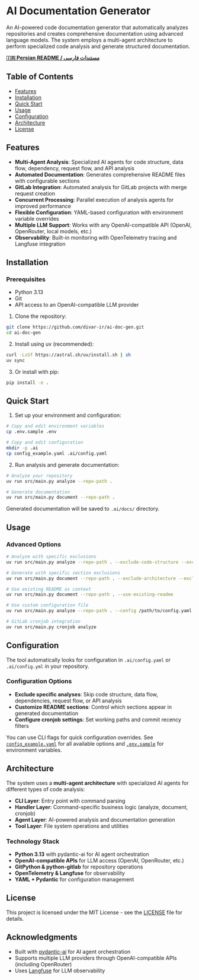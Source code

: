 # AI Documentation Generator

An AI-powered code documentation generator that automatically analyzes repositories and creates comprehensive documentation using advanced language models. The system employs a multi-agent architecture to perform specialized code analysis and generate structured documentation.

**[🇮🇷 Persian README / مستندات فارسی](README.fa.md)**

## Table of Contents

- [Features](#features)
- [Installation](#installation)
- [Quick Start](#quick-start)
- [Usage](#usage)
- [Configuration](#configuration)
- [Architecture](#architecture)
- [License](#license)

## Features

- **Multi-Agent Analysis**: Specialized AI agents for code structure, data flow, dependency, request flow, and API analysis
- **Automated Documentation**: Generates comprehensive README files with configurable sections
- **GitLab Integration**: Automated analysis for GitLab projects with merge request creation
- **Concurrent Processing**: Parallel execution of analysis agents for improved performance
- **Flexible Configuration**: YAML-based configuration with environment variable overrides
- **Multiple LLM Support**: Works with any OpenAI-compatible API (OpenAI, OpenRouter, local models, etc.)
- **Observability**: Built-in monitoring with OpenTelemetry tracing and Langfuse integration

## Installation

### Prerequisites

- Python 3.13
- Git
- API access to an OpenAI-compatible LLM provider

1. Clone the repository:
```bash
git clone https://github.com/divar-ir/ai-doc-gen.git
cd ai-doc-gen
```

2. Install using uv (recommended):
```bash
curl -LsSf https://astral.sh/uv/install.sh | sh
uv sync
```

3. Or install with pip:
```bash
pip install -e .
```

## Quick Start

1. Set up your environment and configuration:
```bash
# Copy and edit environment variables
cp .env.sample .env

# Copy and edit configuration
mkdir -p .ai
cp config_example.yaml .ai/config.yaml
```

2. Run analysis and generate documentation:
```bash
# Analyze your repository
uv run src/main.py analyze --repo-path .

# Generate documentation
uv run src/main.py document --repo-path .
```

Generated documentation will be saved to `.ai/docs/` directory.

## Usage

### Advanced Options

```bash
# Analyze with specific exclusions
uv run src/main.py analyze --repo-path . --exclude-code-structure --exclude-data-flow

# Generate with specific section exclusions
uv run src/main.py document --repo-path . --exclude-architecture --exclude-c4-model

# Use existing README as context
uv run src/main.py document --repo-path . --use-existing-readme

# Use custom configuration file
uv run src/main.py analyze --repo-path . --config /path/to/config.yaml

# GitLab cronjob integration
uv run src/main.py cronjob analyze
```

## Configuration

The tool automatically looks for configuration in `.ai/config.yaml` or `.ai/config.yml` in your repository.

### Configuration Options

- **Exclude specific analyses**: Skip code structure, data flow, dependencies, request flow, or API analysis
- **Customize README sections**: Control which sections appear in generated documentation  
- **Configure cronjob settings**: Set working paths and commit recency filters

You can use CLI flags for quick configuration overrides. See [`config_example.yaml`](config_example.yaml) for all available options and [`.env.sample`](.env.sample) for environment variables.

## Architecture

The system uses a **multi-agent architecture** with specialized AI agents for different types of code analysis:

- **CLI Layer**: Entry point with command parsing
- **Handler Layer**: Command-specific business logic (analyze, document, cronjob)
- **Agent Layer**: AI-powered analysis and documentation generation
- **Tool Layer**: File system operations and utilities

### Technology Stack

- **Python 3.13** with pydantic-ai for AI agent orchestration
- **OpenAI-compatible APIs** for LLM access (OpenAI, OpenRouter, etc.)
- **GitPython & python-gitlab** for repository operations
- **OpenTelemetry & Langfuse** for observability
- **YAML + Pydantic** for configuration management

## License

This project is licensed under the MIT License - see the [LICENSE](LICENSE) file for details.

## Acknowledgments

- Built with [pydantic-ai](https://ai.pydantic.dev/) for AI agent orchestration
- Supports multiple LLM providers through OpenAI-compatible APIs (including OpenRouter)
- Uses [Langfuse](https://langfuse.com/) for LLM observability
